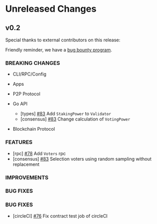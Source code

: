 # Unreleased Changes

## v0.2

Special thanks to external contributors on this release:

Friendly reminder, we have a [bug bounty program](https://hackerone.com/tendermint).

### BREAKING CHANGES

- CLI/RPC/Config

- Apps

- P2P Protocol

- Go API
    - [types] [\#83](https://github.com/line/tendermint/pull/83) Add `StakingPower` to `Validator`
    - [consensus] [\#83](https://github.com/line/tendermint/pull/83) Change calculation of `VotingPower`
- Blockchain Protocol

### FEATURES
- [rpc] [\#78](https://github.com/line/tendermint/pull/78) Add `Voters` rpc
- [consensus] [\#83](https://github.com/line/tendermint/pull/83) Selection voters using random sampling without replacement

### IMPROVEMENTS

### BUG FIXES

### BUG FIXES

- [circleCI] [\#76](https://github.com/line/tendermint/pull/76) Fix contract test job of circleCI
